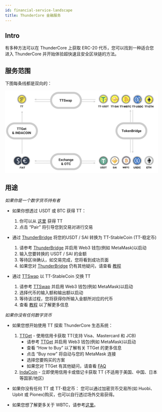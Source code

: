 ```yaml
---
id: financial-service-landscape
title: ThunderCore 金融服务 
---
```

## Intro
有多种方法可以在 ThunderCore 上获取 ERC-20 代币，您可以找到一种适合您进入 ThunderCore 并开始体验超快速且安全区块链的方法。 

## 服务范围
下图每条线都是双向的：

![alt-text](assets/img/financial-service-landscape.png)

## 用途
_如果你是一个数字货币持有者_

* 如果你想透过 USDT 或 BTC 获得 TT： 
  1. 你可以从 [这里](https://coinmarketcap.com/currencies/thunder-token/#markets) 获得 TT  
  2. 点击 “Pair” 将引导您到交易对进行交易

* 通过 [ThunderBridge](https://bridge.thundercore.com/) 将您的USDT / SAI 转换为 TT-StableCoin (TT-稳定币)
  1. 请参考 [ThunderBridge](https://bridge.thundercore.com/) 并启用 Web3 钱包(例如 MetaMask)以启动 
  2. 输入您要转换的 USDT / SAI 的金额 
  3. 等待区块确认，如交易完成，您将看到成功页面 
  4. 如果您对 [ThunderBridge](https://bridge.thundercore.com/) 仍有其他疑问，请查看 [教程](https://docs.thundercore.com/docs/ThunderStableCoinTutorial.pdf)

* 通过 [TTSwap](https://ttswap.space/#/swap) 以 TT-StableCoin 交换 TT
  1. 请参考 [TTSwap](https://ttswap.space/#/swap) 并启用 Web3 钱包(例如 MetaMask)以启动 
  2. 选择代币的输入额和输出额以启动  
  3. 等待该过程，您将获得你所输入金额所对应的代币 
  4. 查看 [教程](https://ttswap.space/TTswapTutorial.pdf) 以了解更多信息

_如果你没有任何数字货币_

* 如果您想开始使用 TT 探索 ThunderCore 生态系统：
  1. [TTGet](https://www.appcenter.games/ttget) - 使用信用卡获取 TT(支持 Visa、Mastercard 和 JCB)
     * 请参考 [TTGet](https://www.appcenter.games/ttget) 并启用 Web3 钱包(例如 MetaMask)以启动 
     * 查看 “How to Buy” 以了解有关 TTGet 的更多信息
     * 点击 “Buy now” 将自动与您的 MetaMask 连接
     * 选择您要购买的方案
     * 如果您对 TTGet 有其他疑问，请查看 [FAQ](https://ttget.appcenter.games/)
  2. [IndaCoin](https://indacoin.com/en_TW/change/buy-thundertoken-with-cardusd?amount_pay=100) - 立即使用信用卡或借记卡获取 TT (不适用于美国、中国、日本等国家/地区)
* 如果你没有任何 TT 或 TT-稳定币：
您可以通过加密货币交易所(如 Huobi、Upbit 或 Pionex)购买，也可以自行透过场外交易获得。

* 如果您想了解更多关于 WBTC，请参考[这里](https://wbtc.network/)。
